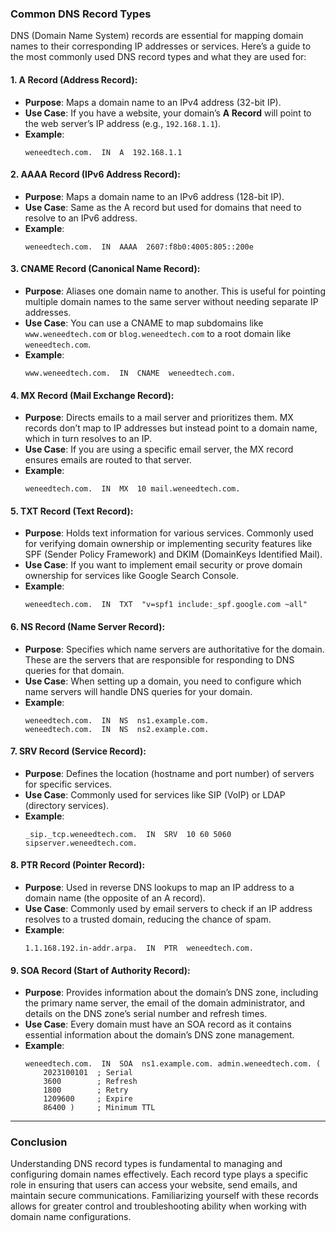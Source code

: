 ### Common DNS Record Types

DNS (Domain Name System) records are essential for mapping domain names to their corresponding IP addresses or services. Here’s a guide to the most commonly used DNS record types and what they are used for:

#### 1. **A Record (Address Record)**:
   - **Purpose**: Maps a domain name to an IPv4 address (32-bit IP).
   - **Use Case**: If you have a website, your domain’s **A Record** will point to the web server’s IP address (e.g., `192.168.1.1`).
   - **Example**: 
     ```
     weneedtech.com.  IN  A  192.168.1.1
     ```

#### 2. **AAAA Record (IPv6 Address Record)**:
   - **Purpose**: Maps a domain name to an IPv6 address (128-bit IP).
   - **Use Case**: Same as the A record but used for domains that need to resolve to an IPv6 address.
   - **Example**:
     ```
     weneedtech.com.  IN  AAAA  2607:f8b0:4005:805::200e
     ```

#### 3. **CNAME Record (Canonical Name Record)**:
   - **Purpose**: Aliases one domain name to another. This is useful for pointing multiple domain names to the same server without needing separate IP addresses.
   - **Use Case**: You can use a CNAME to map subdomains like `www.weneedtech.com` or `blog.weneedtech.com` to a root domain like `weneedtech.com`.
   - **Example**:
     ```
     www.weneedtech.com.  IN  CNAME  weneedtech.com.
     ```

#### 4. **MX Record (Mail Exchange Record)**:
   - **Purpose**: Directs emails to a mail server and prioritizes them. MX records don’t map to IP addresses but instead point to a domain name, which in turn resolves to an IP.
   - **Use Case**: If you are using a specific email server, the MX record ensures emails are routed to that server.
   - **Example**:
     ```
     weneedtech.com.  IN  MX  10 mail.weneedtech.com.
     ```

#### 5. **TXT Record (Text Record)**:
   - **Purpose**: Holds text information for various services. Commonly used for verifying domain ownership or implementing security features like SPF (Sender Policy Framework) and DKIM (DomainKeys Identified Mail).
   - **Use Case**: If you want to implement email security or prove domain ownership for services like Google Search Console.
   - **Example**:
     ```
     weneedtech.com.  IN  TXT  "v=spf1 include:_spf.google.com ~all"
     ```

#### 6. **NS Record (Name Server Record)**:
   - **Purpose**: Specifies which name servers are authoritative for the domain. These are the servers that are responsible for responding to DNS queries for that domain.
   - **Use Case**: When setting up a domain, you need to configure which name servers will handle DNS queries for your domain.
   - **Example**:
     ```
     weneedtech.com.  IN  NS  ns1.example.com.
     weneedtech.com.  IN  NS  ns2.example.com.
     ```

#### 7. **SRV Record (Service Record)**:
   - **Purpose**: Defines the location (hostname and port number) of servers for specific services.
   - **Use Case**: Commonly used for services like SIP (VoIP) or LDAP (directory services).
   - **Example**:
     ```
     _sip._tcp.weneedtech.com.  IN  SRV  10 60 5060 sipserver.weneedtech.com.
     ```

#### 8. **PTR Record (Pointer Record)**:
   - **Purpose**: Used in reverse DNS lookups to map an IP address to a domain name (the opposite of an A record).
   - **Use Case**: Commonly used by email servers to check if an IP address resolves to a trusted domain, reducing the chance of spam.
   - **Example**:
     ```
     1.1.168.192.in-addr.arpa.  IN  PTR  weneedtech.com.
     ```

#### 9. **SOA Record (Start of Authority Record)**:
   - **Purpose**: Provides information about the domain’s DNS zone, including the primary name server, the email of the domain administrator, and details on the DNS zone’s serial number and refresh times.
   - **Use Case**: Every domain must have an SOA record as it contains essential information about the domain’s DNS zone management.
   - **Example**:
     ```
     weneedtech.com.  IN  SOA  ns1.example.com. admin.weneedtech.com. (
         2023100101  ; Serial
         3600        ; Refresh
         1800        ; Retry
         1209600     ; Expire
         86400 )     ; Minimum TTL
     ```

---

### Conclusion

Understanding DNS record types is fundamental to managing and configuring domain names effectively. Each record type plays a specific role in ensuring that users can access your website, send emails, and maintain secure communications. Familiarizing yourself with these records allows for greater control and troubleshooting ability when working with domain name configurations.

